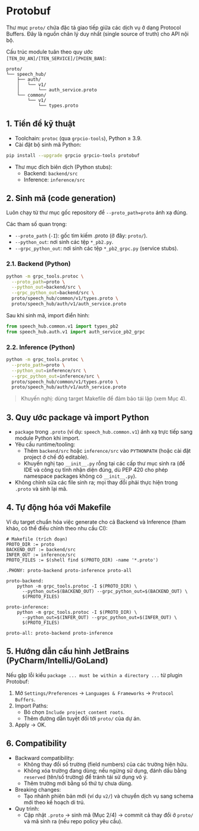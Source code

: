 # Protobuf

Thư mục `proto/` chứa đặc tả giao tiếp giữa các dịch vụ ở dạng Protocol Buffers. Đây là nguồn chân lý duy nhất (single source of truth) cho API nội bộ.

Cấu trúc module tuân theo quy ước `[TEN_DU_AN]/[TEN_SERVICE]/[PHIEN_BAN]`:

```plaintext
proto/
└── speech_hub/
    ├── auth/
    │   └── v1/
    │       └── auth_service.proto
    └── common/
        └── v1/
            └── types.proto
```

## 1. Tiền đề kỹ thuật

- Toolchain: `protoc` (qua `grpcio-tools`), Python ≥ 3.9.
- Cài đặt bộ sinh mã Python:

```bash
pip install --upgrade grpcio grpcio-tools protobuf
```

- Thư mục đích biên dịch (Python stubs):
  - Backend: `backend/src`
  - Inference: `inference/src`

## 2. Sinh mã (code generation)

Luôn chạy từ thư mục gốc repository để `--proto_path=proto` ánh xạ đúng.

Các tham số quan trọng:
- `--proto_path` (`-I`): gốc tìm kiếm .proto (ở đây: `proto/`).
- `--python_out`: nơi sinh các tệp `*_pb2.py`.
- `--grpc_python_out`: nơi sinh các tệp `*_pb2_grpc.py` (service stubs).

### 2.1. Backend (Python)

```bash
python -m grpc_tools.protoc \
  --proto_path=proto \
  --python_out=backend/src \
  --grpc_python_out=backend/src \
  proto/speech_hub/common/v1/types.proto \
  proto/speech_hub/auth/v1/auth_service.proto
```

Sau khi sinh mã, import điển hình:

```python
from speech_hub.common.v1 import types_pb2
from speech_hub.auth.v1 import auth_service_pb2_grpc
```

### 2.2. Inference (Python)

```bash
python -m grpc_tools.protoc \
  --proto_path=proto \
  --python_out=inference/src \
  --grpc_python_out=inference/src \
  proto/speech_hub/common/v1/types.proto \
  proto/speech_hub/auth/v1/auth_service.proto
```

> Khuyến nghị: dùng target Makefile để đảm bảo tái lập (xem Mục 4).

## 3. Quy ước package và import Python

- `package` trong `.proto` (ví dụ: `speech_hub.common.v1`) ánh xạ trực tiếp sang module Python khi import.
- Yêu cầu runtime/tooling:
  - Thêm `backend/src` hoặc `inference/src` vào `PYTHONPATH` (hoặc cài đặt project ở chế độ editable).
  - Khuyến nghị tạo `__init__.py` rỗng tại các cấp thư mục sinh ra (để IDE và công cụ tĩnh nhận diện đúng, dù PEP 420 cho phép namespace packages không có `__init__.py`).
- Không chỉnh sửa các file sinh ra; mọi thay đổi phải thực hiện trong `.proto` và sinh lại mã.

## 4. Tự động hóa với Makefile

Ví dụ target chuẩn hóa việc generate cho cả Backend và Inference (tham khảo, có thể điều chỉnh theo nhu cầu CI):

```make
# Makefile (trích đoạn)
PROTO_DIR := proto
BACKEND_OUT := backend/src
INFER_OUT := inference/src
PROTO_FILES := $(shell find $(PROTO_DIR) -name '*.proto')

.PHONY: proto-backend proto-inference proto-all

proto-backend:
	python -m grpc_tools.protoc -I $(PROTO_DIR) \
	  --python_out=$(BACKEND_OUT) --grpc_python_out=$(BACKEND_OUT) \
	  $(PROTO_FILES)

proto-inference:
	python -m grpc_tools.protoc -I $(PROTO_DIR) \
	  --python_out=$(INFER_OUT) --grpc_python_out=$(INFER_OUT) \
	  $(PROTO_FILES)

proto-all: proto-backend proto-inference
```

## 5. Hướng dẫn cấu hình JetBrains (PyCharm/IntelliJ/GoLand)

Nếu gặp lỗi kiểu `package ... must be within a directory ...` từ plugin Protobuf:
1. Mở `Settings/Preferences` → `Languages & Frameworks` → `Protocol Buffers`.
2. Import Paths:
   - Bỏ chọn `Include project content roots`.
   - Thêm đường dẫn tuyệt đối tới `proto/` của dự án.
3. Apply → OK.

## 6. Compatibility

- Backward compatibility:
  - Không thay đổi số trường (field numbers) của các trường hiện hữu.
  - Không xóa trường đang dùng; nếu ngừng sử dụng, đánh dấu bằng `reserved` (tên/số trường) để tránh tái sử dụng vô ý.
  - Thêm trường mới bằng số thứ tự chưa dùng.
- Breaking changes:
  - Tạo nhánh phiên bản mới (ví dụ `v2/`) và chuyển dịch vụ sang schema mới theo kế hoạch di trú.
- Quy trình:
  - Cập nhật `.proto` → sinh mã (Mục 2/4) → commit cả thay đổi ở `proto/` và mã sinh ra (nếu repo policy yêu cầu).
